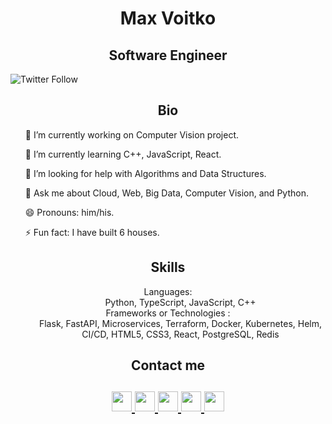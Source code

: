 <!DOCTYPE html>
<html>
  <body>
    <h1 align="center">Max Voitko</h1>
    <h2 align="center">Software Engineer</h2>
    <img alt="Twitter Follow" src="https://img.shields.io/twitter/follow/mvoitko?label=Follow%20Me&style=social">
    <h2 align="center">Bio</h2>
      <p align="center">
        <ul> 🔭 I’m currently working on Computer Vision project.</ul>
        <ul> 🌱 I’m currently learning C++, JavaScript, React.</ul>
        <ul> 🤔 I’m looking for help with Algorithms and Data Structures.</ul>
        <ul> 💬 Ask me about Cloud, Web, Big Data, Computer Vision, and Python.</ul>
        <ul> 😄 Pronouns: him/his.</ul>
        <ul> ⚡ Fun fact: I have built 6 houses.</ul>
      </p>
    <h2 align="center">Skills</h2>
    <dl align="center">
       <dt>Languages:</dt>
       <dd>Python, TypeScript, JavaScript, C++</dd>
       <dt>Frameworks or Technologies :</dt>
       <dd>Flask, FastAPI, Microservices,
          Terraform, Docker, Kubernetes, Helm, CI/CD,
          HTML5, CSS3, React,
          PostgreSQL, Redis
       </dd>
    </dl>
    <div class="container">
      <div class="row">
        <div class="col-12">
          <h2 align="center">Contact me</h2>
        </div>
      </div>
    </div>
    <h2 align="center">
     <div class="container">
       <div class="row">
         <a href="https://twitter.com/mvoitko">
         <img src="https://github.com/gauravghongde/social-icons/blob/master/PNG/Black/Twitter_black.png" width="32" height="32"/>
         </a>
         <a href="https://www.linkedin.com/in/mvoitko">
         <img src="https://github.com/gauravghongde/social-icons/blob/master/PNG/Black/LinkedIN_black.png" width="32" height="32"/>
         </a>
         <a href="https://www.instagram.com/mvoitko">
         <img src="https://github.com/gauravghongde/social-icons/blob/master/PNG/Black/Instagram_black.png" width="32" height="32"/>
         </a>
         <a href="mailto:max.voitko@gmail.com">
         <img src="https://github.com/gauravghongde/social-icons/blob/master/PNG/Black/Gmail_black.png" width="32" height="32"/>
         </a>
         <a href="https://telegram.me/wartist">
         <img src="https://github.com/gauravghongde/social-icons/blob/master/PNG/Black/Telegram_black.png" width="32" height="32"/>
         </a>
        </div>
      </div>
    </h2>
   </body>
</html>
